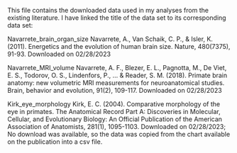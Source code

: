 This file contains the downloaded data used in my analyses from the 
existing literature. I have linked the title of the data set to its 
corresponding data set:

Navarrete_brain_organ_size
Navarrete, A., Van Schaik, C. P., & Isler, K. (2011). Energetics and the 
evolution of human brain size. Nature, 480(7375), 91-93.
Downloaded on 02/28/2023

Navarrete_MRI_volume
Navarrete, A. F., Blezer, E. L., Pagnotta, M., De Viet, E. S., Todorov, O. 
S., Lindenfors, P., ... & Reader, S. M. (2018). Primate brain anatomy: new 
volumetric MRI measurements for neuroanatomical studies. Brain, behavior 
and evolution, 91(2), 109-117.
Downloaded on 02/28/2023

Kirk_eye_morphology
Kirk, E. C. (2004). Comparative morphology of the eye in primates. The 
Anatomical Record Part A: Discoveries in Molecular, Cellular, and 
Evolutionary Biology: An Official Publication of the American Association 
of Anatomists, 281(1), 1095-1103.
Downloaded on 02/28/2023; No download was available, so the data was 
copied from the chart available on the publication into a csv 
file. 

